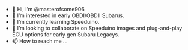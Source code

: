 - 👋 Hi, I’m @masterofsome906
- 👀 I’m interested in early OBDI/OBDII Subarus. 
- 🌱 I’m currently learning Speeduino. 
- 💞️ I’m looking to collaborate on Speeduino images and plug-and-play ECU options for early gen Subaru Legacys. 
- 📫 How to reach me ...

<!---
masterofsome906/masterofsome906 is a ✨ special ✨ repository because its `README.md` (this file) appears on your GitHub profile.
You can click the Preview link to take a look at your changes.
--->
